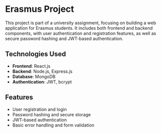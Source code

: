 # Erasmus Project

This project is part of a university assignment, focusing on building a web application for Erasmus students. It includes both frontend and backend components, with user authentication and registration features, as well as secure password hashing and JWT-based authentication.

## Technologies Used

- **Frontend**: React.js
- **Backend**: Node.js, Express.js
- **Database**: MongoDB
- **Authentication**: JWT, bcrypt

## Features

- User registration and login
- Password hashing and secure storage
- JWT-based authentication
- Basic error handling and form validation


